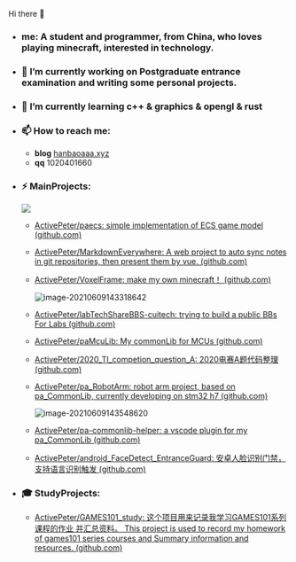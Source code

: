 Hi there 👋

- ### me: A student and programmer, from China, who loves playing minecraft, interested in technology.

- ### 🔭 I’m currently working on Postgraduate entrance examination and writing some personal projects. 

- ### 🌱 I’m currently learning c++ & graphics & opengl & rust 

- ### 📫 How to reach me:

  - **blog**   [hanbaoaaa.xyz](https://hanbaoaaa.xyz)
  - **qq** 1020401660

- ### ⚡ MainProjects: 

  ![](https://github-readme-stats.vercel.app/api?username=ActivePeter)

  - [ActivePeter/paecs: simple implementation of ECS game model (github.com)](https://github.com/ActivePeter/paecs)

  - [ActivePeter/MarkdownEverywhere: A web project to auto sync notes in git repositories, then present them by vue. (github.com)](https://github.com/ActivePeter/MarkdownEverywhere)

  - [ActivePeter/VoxelFrame: make my own minecraft！ (github.com)](https://github.com/ActivePeter/VoxelFrame)

    ![image-20210609143318642](https://hanbaoaaa.xyz/tuchuang/images/2021/06/09/image-20210609143318642.png)

  - [ActivePeter/labTechShareBBS-cuitech: trying to build a public BBs For Labs (github.com)](https://github.com/ActivePeter/labTechShareBBS-cuitech)

  - [ActivePeter/paMcuLib: My commonLib for MCUs (github.com)](https://github.com/ActivePeter/paMcuLib)

  - [ActivePeter/2020_TI_competion_question_A: 2020电赛A题代码整理 (github.com)](https://github.com/ActivePeter/2020_TI_competion_question_A)

  - [ActivePeter/pa_RobotArm: robot arm project, based on pa_CommonLib, currently developing on stm32 h7 (github.com)](https://github.com/ActivePeter/pa_RobotArm)

    ![image-20210609143548620](https://hanbaoaaa.xyz/tuchuang/images/2021/06/09/image-20210609143548620.png)

  - [ActivePeter/pa-commonlib-helper: a vscode plugin for my pa_CommonLib (github.com)](https://github.com/ActivePeter/pa-commonlib-helper)

  - [ActivePeter/android_FaceDetect_EntranceGuard: 安卓人脸识别门禁，支持语言识别触发 (github.com)](https://github.com/ActivePeter/android_FaceDetect_EntranceGuard)

- ### 🎓 StudyProjects:

  - [ActivePeter/GAMES101_study: 这个项目用来记录我学习GAMES101系列课程的作业 并汇总资料。 This project is used to record my homework of games101 series courses and Summary information and resources. (github.com)](https://github.com/ActivePeter/GAMES101_study)

  

